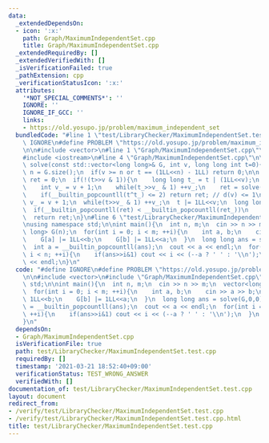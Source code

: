 ```yaml
---
data:
  _extendedDependsOn:
  - icon: ':x:'
    path: Graph/MaximumIndependentSet.cpp
    title: Graph/MaximumIndependentSet.cpp
  _extendedRequiredBy: []
  _extendedVerifiedWith: []
  _isVerificationFailed: true
  _pathExtension: cpp
  _verificationStatusIcon: ':x:'
  attributes:
    '*NOT_SPECIAL_COMMENTS*': ''
    IGNORE: ''
    IGNORE_IF_GCC: ''
    links:
    - https://old.yosupo.jp/problem/maximum_independent_set
  bundledCode: "#line 1 \"test/LibraryChecker/MaximumIndependentSet.test.cpp\"\n#define\
    \ IGNORE\n#define PROBLEM \"https://old.yosupo.jp/problem/maximum_independent_set\"\
    \n\n#include <vector>\n#line 1 \"Graph/MaximumIndependentSet.cpp\"\n#include <utility>\n\
    #include <iostream>\n#line 4 \"Graph/MaximumIndependentSet.cpp\"\n\nlong long\
    \ solve(const std::vector<long long>& G, int v, long long int t=0){\n  const int\
    \ n = G.size();\n  if(v >= n or t == (1LL<<n) - 1LL) return 0;\n\n  long long\
    \ ret = 0;\n  if(!(t>>v & 1)){\n    long long t_ = t | (1LL<<v);\n    t_ |= G[v];\n\
    \    int v_ = v + 1;\n    while(t_>>v_ & 1) ++v_;\n    ret = solve(G,v_,t_)|1LL<<v;\n\
    \    if(__builtin_popcountll(t^t_) <= 2) return ret; // d(v) <= 1\n  }\n  int\
    \ v_ = v + 1;\n  while(t>>v_ & 1) ++v_;\n  t |= 1LL<<v;\n  long long ret_ = solve(G,v_,t);\n\
    \  if(__builtin_popcountll(ret) < __builtin_popcountll(ret_))\n    std::swap(ret,ret_);\n\
    \  return ret;\n}\n#line 6 \"test/LibraryChecker/MaximumIndependentSet.test.cpp\"\
    \nusing namespace std;\n\nint main(){\n  int n, m;\n  cin >> n >> m;\n  vector<long\
    \ long> G(n);\n  for(int i = 0; i < m; ++i){\n    int a, b;\n    cin >> a >> b;\n\
    \    G[a] |= 1LL<<b;\n    G[b] |= 1LL<<a;\n  }\n  long long ans = solve(G,0,0);\n\
    \  int a = __builtin_popcountll(ans);\n  cout << a << endl;\n  for(int i = 0;\
    \ i < n; ++i){\n    if(ans>>i&1) cout << i << (--a ? ' ' : '\\n');\n  }\n  cout\
    \ << endl;\n}\n"
  code: "#define IGNORE\n#define PROBLEM \"https://old.yosupo.jp/problem/maximum_independent_set\"\
    \n\n#include <vector>\n#include \"Graph/MaximumIndependentSet.cpp\"\nusing namespace\
    \ std;\n\nint main(){\n  int n, m;\n  cin >> n >> m;\n  vector<long long> G(n);\n\
    \  for(int i = 0; i < m; ++i){\n    int a, b;\n    cin >> a >> b;\n    G[a] |=\
    \ 1LL<<b;\n    G[b] |= 1LL<<a;\n  }\n  long long ans = solve(G,0,0);\n  int a\
    \ = __builtin_popcountll(ans);\n  cout << a << endl;\n  for(int i = 0; i < n;\
    \ ++i){\n    if(ans>>i&1) cout << i << (--a ? ' ' : '\\n');\n  }\n  cout << endl;\n\
    }\n"
  dependsOn:
  - Graph/MaximumIndependentSet.cpp
  isVerificationFile: true
  path: test/LibraryChecker/MaximumIndependentSet.test.cpp
  requiredBy: []
  timestamp: '2021-03-21 18:52:40+09:00'
  verificationStatus: TEST_WRONG_ANSWER
  verifiedWith: []
documentation_of: test/LibraryChecker/MaximumIndependentSet.test.cpp
layout: document
redirect_from:
- /verify/test/LibraryChecker/MaximumIndependentSet.test.cpp
- /verify/test/LibraryChecker/MaximumIndependentSet.test.cpp.html
title: test/LibraryChecker/MaximumIndependentSet.test.cpp
---
```

